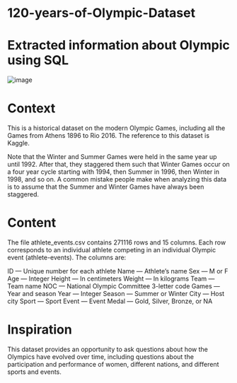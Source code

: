 # 120-years-of-Olympic-Dataset
# Extracted information about  Olympic using SQL

![image](https://github.com/user-attachments/assets/4e96ffbd-a76e-45aa-82a7-0981b70e6563)


# Context

This is a historical dataset on the modern Olympic Games, including all the Games from Athens 1896 to Rio 2016. The reference to this dataset is Kaggle.

Note that the Winter and Summer Games were held in the same year up until 1992. After that, they staggered them such that Winter Games occur on a four year cycle starting with 1994, then Summer in 1996, then Winter in 1998, and so on. A common mistake people make when analyzing this data is to assume that the Summer and Winter Games have always been staggered.

# Content

The file athlete_events.csv contains 271116 rows and 15 columns. Each row corresponds to an individual athlete competing in an individual Olympic event (athlete-events). The columns are:

ID — Unique number for each athlete
Name — Athlete’s name
Sex — M or F
Age — Integer
Height — In centimeters
Weight — In kilograms
Team — Team name
NOC — National Olympic Committee 3-letter code
Games — Year and season
Year — Integer
Season — Summer or Winter
City — Host city
Sport — Sport
Event — Event
Medal — Gold, Silver, Bronze, or NA

# Inspiration

This dataset provides an opportunity to ask questions about how the Olympics have evolved over time, including questions about the participation and performance of women, different nations, and different sports and events.
